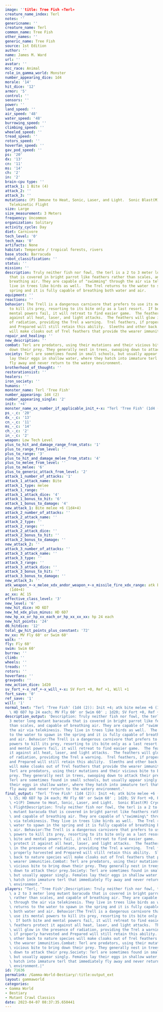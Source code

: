 ```yaml
---
image: ''title: Tree Fish «Terl»
creature_name_index: Terl
notes: ''
genericname: ''
creature_name: Terl
common_name: Tree Fish
other_names: ''
generic_name: Tree Fish
source: 1st Edition
author: ''
name: James M. Ward
url: ''
avatar: ''
mcc_race: Animal
role_in_gamma_world: Monster
number_appearing_dice: 1d4
morale: '14'
hit_dice: '12'
armor: '5'
control: ''
sensors: ''
power: ''
land_speed: ''
air_speed: '48'
water_speed: '48'
burrowing_speed: ''
climbing_speed: ''
wheeled_speed: ''
tread_speed: ''
rotors_speed: ''
hoverfan_speed: ''
gav_pod_speed: ''
ps: '20'
dx: '13'
cn: '11'
ms: '14'
ch: '2'
in: '2'
brain-cpu type: ''
attack_1: 1 Bite (4)
attack_2: ''
attack_3: ''
mutations: (P) Immune to Heat, Sonic, Laser, and Light.  Sonic Blast(M) Cryokinesis,
  Telekinetic Flight
size: Large
size_measurement: 3 Meters
frequency: Uncommon
organization: Solitary
activity_cycle: Day
diet: Carnivore
tech_level: '0'
tech_max: '0'
artifacts: None
habitat: Temperate / tropical forests, rivers
base_stock: Barracuda
robot_classification: ''
status: ''
mission: ''
description: Truly neither fish nor fowl, the terl is a 2 to 3 meter long mutant baracuda
  that is covered in bright parrot like feathers rather than scales, and capable of
  breathing air. They are capable of "swimming" through the air via telekinesis. They
  live in trees like birds as well.  The Trel returns to the water to spawn in the
  spring and it is fully capable of breathing both water and air.
equipment: ''
reactions: ''
behavior: The Trell is a dangerous carnivore that prefers to use its mental powers
  to kill its prey, resorting to its bite only as a last resort.  If both bite and
  mental powers fail, it will retreat to find easier game.  The feathers protect it
  against all heat, laser, and light attacks.  The feathers will glow in the presence
  of radiation, providing the Trel a warning.  Trel feathers, if properly harvested
  and Prepared will still retain this ability.  Sleeths and other back to nature species
  will make cloaks out of Trel feathers that provide the wearer immunities.
repair_and_healing: ''
new_description: ''
combat: Terl are predators, using their mutations and their vicious bite to bring
  down their prey. They generally nest in trees, swooping down to attack their prey.
society: Terl are sometimes found in small schools, but usually appear singly. Females
  lay their eggs in shallow water, where they hatch into immature terl that immediately
  fly away and never return to the watery environment.
brotherhood_of_thought: ''
restorationsist: ''
healers: ''
iron_society: ''
humans: ''
monster_name: Terl 'Tree Fish'
number_appearing: 1d4 (2)
number_appearing_single: '2'
init: '+4'
monster_name_xx_number_if_applicable_init_+-x: "Terl 'Tree Fish' (1d4 (2)): Init +4"
ps_-_c: '20'
dx_-_c: '13'
cn_-_c: '11'
ms_-_c: '14'
ch_-_c: '2'
in_-_c: '2'
weapon: Low Tech Level
plus_to_hit_and_damage_range_from_stats: '1'
plus_to_range_from_level: ''
plus_to_range: '3'
plus_to_hit_and_damage_melee_from_stats: '4'
plus_to_melee_from_level: ''
plus_to_melee: '6'
plus_to_generic_attack_from_level: '2'
attack_1_number_of_attacks: '1'
attack_1_attack_name: Bite
attack_1_type: melee
attack_1_range: ''
attack_1_attack_dice: '4'
attack_1_bonus_to_hit: '6'
attack_1_bonus_to_damage: '4'
new_attack_1: Bite melee +6 (1d4+4)
attack_2_number_of_attacks: ''
attack_2_attack_name: ''
attack_2_type: ''
attack_2_range: ''
attack_2_attack_dice: ''
attack_2_bonus_to_hit: ''
attack_2_bonus_to_damage: ''
new_attack_2: ''
attack_3_number_of_attacks: ''
attack_3_attack_name: ''
attack_3_type: ''
attack_3_range: ''
attack_3_attack_dice: ''
attack_3_bonus_to_hit: ''
attack_3_bonus_to_damage: ''
new_attack_3: ''
atk_weapon_+-x_melee_xdx_andor_weapon_+-x_missile_fire_xdx_range: atk bite melee +6
  (1d4+4)
ac_xx: AC 15
effective_class_level: '3'
new_level: '6'
new_hit_dice: HD 6D7
new_hd_xdx_plus_minus: HD 6D7
new_hp_xx_or_hp_xx_each_or_hp_xx_xx_xx: hp 24 each
new_hit_points: '24'
d6_hitdice: '12'
total_gw_hit_points_plus_constant: '72'
mv_xx: MV Fly 60' or Swim 60'
walk: ''
fly: Fly 60'
swim: Swim 60'
burrow: ''
climb: ''
wheels: ''
treads: ''
rotors: ''
hoverfans: ''
gravpods: ''
new_action_dice: 1d20
sv_fort_+-x_ref_+-x_will_+-x: SV Fort +0, Ref +1, Will +1
fort_save: '0'
ref_save: '1'
will: '1'
normal_text: "Terl 'Tree Fish' (1d4 (2)): Init +4; atk bite melee +6 (1d4+4); AC 15;\
  \ HD 6D7 hp 24 each; MV Fly 60' or Swim 60' ; 1d20; SV Fort +0, Ref +1, Will +1"
description_output: 'Description: Truly neither fish nor fowl, the terl is a 2 to
  3 meter long mutant baracuda that is covered in bright parrot like feathers rather
  than scales, and capable of breathing air. They are capable of "swimming" through
  the air via telekinesis. They live in trees like birds as well.  The Trel returns
  to the water to spawn in the spring and it is fully capable of breathing both water
  and air. Behavior:The Trell is a dangerous carnivore that prefers to use its mental
  powers to kill its prey, resorting to its bite only as a last resort.  If both bite
  and mental powers fail, it will retreat to find easier game.  The feathers protect
  it against all heat, laser, and light attacks.  The feathers will glow in the presence
  of radiation, providing the Trel a warning.  Trel feathers, if properly harvested
  and Prepared will still retain this ability.  Sleeths and other back to nature species
  will make cloaks out of Trel feathers that provide the wearer immunities.Combat:
  Terl are predators, using their mutations and their vicious bite to bring down their
  prey. They generally nest in trees, swooping down to attack their prey.Society:
  Terl are sometimes found in small schools, but usually appear singly. Females lay
  their eggs in shallow water, where they hatch into immature terl that immediately
  fly away and never return to the watery environment.'
final_output: "Terl 'Tree Fish' (1d4 (2)): Init +4; atk bite melee +6 (1d4+4); AC\
  \ 15; HD 6D7 hp 24 each; MV Fly 60' or Swim 60' ; 1d20; SV Fort +0, Ref +1, Will\
  \ +1(P) Immune to Heat, Sonic, Laser, and Light.  Sonic Blast(M) Cryokinesis, Telekinetic\
  \ FlightDescription: Truly neither fish nor fowl, the terl is a 2 to 3 meter long\
  \ mutant baracuda that is covered in bright parrot like feathers rather than scales,\
  \ and capable of breathing air. They are capable of \"swimming\" through the air\
  \ via telekinesis. They live in trees like birds as well.  The Trel returns to the\
  \ water to spawn in the spring and it is fully capable of breathing both water and\
  \ air. Behavior:The Trell is a dangerous carnivore that prefers to use its mental\
  \ powers to kill its prey, resorting to its bite only as a last resort.  If both\
  \ bite and mental powers fail, it will retreat to find easier game.  The feathers\
  \ protect it against all heat, laser, and light attacks.  The feathers will glow\
  \ in the presence of radiation, providing the Trel a warning.  Trel feathers, if\
  \ properly harvested and Prepared will still retain this ability.  Sleeths and other\
  \ back to nature species will make cloaks out of Trel feathers that provide the\
  \ wearer immunities.Combat: Terl are predators, using their mutations and their\
  \ vicious bite to bring down their prey. They generally nest in trees, swooping\
  \ down to attack their prey.Society: Terl are sometimes found in small schools,\
  \ but usually appear singly. Females lay their eggs in shallow water, where they\
  \ hatch into immature terl that immediately fly away and never return to the watery\
  \ environment."
players: "Terl; 'Tree Fish';Description: Truly neither fish nor fowl, the terl is\
  \ a 2 to 3 meter long mutant baracuda that is covered in bright parrot like feathers\
  \ rather than scales, and capable of breathing air. They are capable of \"swimming\"\
  \ through the air via telekinesis. They live in trees like birds as well.  The Trel\
  \ returns to the water to spawn in the spring and it is fully capable of breathing\
  \ both water and air. Behavior:The Trell is a dangerous carnivore that prefers to\
  \ use its mental powers to kill its prey, resorting to its bite only as a last resort.\
  \  If both bite and mental powers fail, it will retreat to find easier game.  The\
  \ feathers protect it against all heat, laser, and light attacks.  The feathers\
  \ will glow in the presence of radiation, providing the Trel a warning.  Trel feathers,\
  \ if properly harvested and Prepared will still retain this ability.  Sleeths and\
  \ other back to nature species will make cloaks out of Trel feathers that provide\
  \ the wearer immunities.Combat: Terl are predators, using their mutations and their\
  \ vicious bite to bring down their prey. They generally nest in trees, swooping\
  \ down to attack their prey.Society: Terl are sometimes found in small schools,\
  \ but usually appear singly. Females lay their eggs in shallow water, where they\
  \ hatch into immature terl that immediately fly away and never return to the watery\
  \ environment.|"
id: 71636
permalink: /Gamma-World-Bestiary/:title:output_ext
layout: gammaworld
categories:
- Gamma World
- Bestiary
- Mutant Crawl Classics
date: 2023-04-07 08:37:35.650441
---
```

